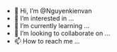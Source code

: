 - 👋 Hi, I’m @Nguyenkienvan
- 👀 I’m interested in ...
- 🌱 I’m currently learning ...
- 💞️ I’m looking to collaborate on ...
- 📫 How to reach me ...

<!---
Nguyenkienvan/Nguyenkienvan is a ✨ special ✨ repository because its `README.md` (this file) appears on your GitHub profile.
You can click the Preview link to take a look at your changes.
--->
